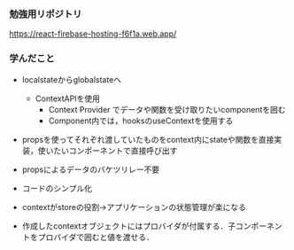 ### 勉強用リポジトリ

https://react-firebase-hosting-f6f1a.web.app/


### 学んだこと
- localstateからglobalstateへ
    - ContextAPIを使用
        - Context Provider でデータや関数を受け取りたいcomponentを囲む
        - Component内では，hooksのuseContextを使用する
   
- propsを使ってそれぞれ渡していたものをcontext内にstateや関数を直接実装，使いたいコンポーネントで直接呼び出す
- propsによるデータのバケツリレー不要
- コードのシンプル化

- contextがstoreの役割→アプリケーションの状態管理が楽になる

- 作成したcontextオブジェクトにはプロバイダが付属する．子コンポーネントをプロバイダで囲むと値を渡せる．
